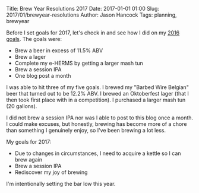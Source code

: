 Title: Brew Year Resolutions 2017
Date: 2017-01-01 01:00
Slug: 2017/01/brewyear-resolutions
Author: Jason Hancock
Tags: planning, brewyear

Before I set goals for 2017, let's check in and see how I did on my [2016 goals]({filename}/2016/01/brewyear-resolutions.md). The goals were:

* Brew a beer in excess of 11.5% ABV
* Brew a lager
* Complete my e-HERMS by getting a larger mash tun
* Brew a session IPA
* One blog post a month

I was able to hit three of my five goals. I brewed my "Barbed Wire Belgian" beer that turned out to be 12.2% ABV. I brewed an Oktoberfest lager (that I then took first place with in a competition). I purchased a larger mash tun (20 gallons).

I did not brew a session IPA nor was I able to post to this blog once a month. I could make excuses, but honestly, brewing has become more of a chore than something I genuinely enjoy, so I've been brewing a lot less.

My goals for 2017:

* Due to changes in circumstances, I need to acquire a kettle so I can brew again
* Brew a session IPA
* Rediscover my joy of brewing

I'm intentionally setting the bar low this year.
